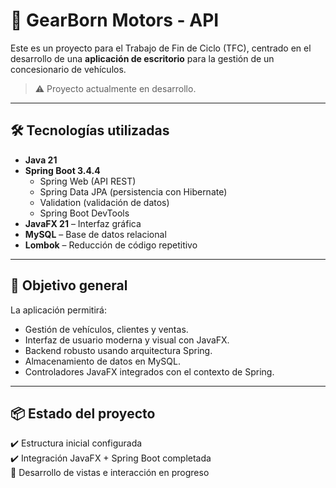 # 🚗 GearBorn Motors - API

Este es un proyecto para el Trabajo de Fin de Ciclo (TFC), centrado en el desarrollo de una **aplicación de escritorio** para la gestión de un concesionario de vehículos.

> ⚠️ Proyecto actualmente en desarrollo.

---

## 🛠️ Tecnologías utilizadas

- **Java 21**
- **Spring Boot 3.4.4**
  - Spring Web (API REST)
  - Spring Data JPA (persistencia con Hibernate)
  - Validation (validación de datos)
  - Spring Boot DevTools
- **JavaFX 21** – Interfaz gráfica
- **MySQL** – Base de datos relacional
- **Lombok** – Reducción de código repetitivo

---

## 🎯 Objetivo general

La aplicación permitirá:
- Gestión de vehículos, clientes y ventas.
- Interfaz de usuario moderna y visual con JavaFX.
- Backend robusto usando arquitectura Spring.
- Almacenamiento de datos en MySQL.
- Controladores JavaFX integrados con el contexto de Spring.

---

## 📦 Estado del proyecto

✔️ Estructura inicial configurada  
✔️ Integración JavaFX + Spring Boot completada  
🔧 Desarrollo de vistas e interacción en progreso

